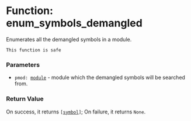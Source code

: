 # Function: enum_symbols_demangled

Enumerates all the demangled symbols in a module.

```admonish success title=""
This function is safe
```

### Parameters
- <code>pmod: [module](./objects-module.md)</code> - module which the demangled symbols will be searched from.

### Return Value
On success, it returns <code>[[symbol](./objects-symbol.md)]</code>; On failure, it returns `None`.
